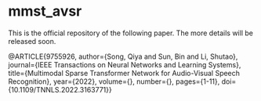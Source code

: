 # mmst_avsr
This is the official repository of the following paper. The more details will be released soon.

@ARTICLE{9755926,
  author={Song, Qiya and Sun, Bin and Li, Shutao},
  journal={IEEE Transactions on Neural Networks and Learning Systems}, 
  title={Multimodal Sparse Transformer Network for Audio-Visual Speech Recognition}, 
  year={2022},
  volume={},
  number={},
  pages={1-11},
  doi={10.1109/TNNLS.2022.3163771}}

